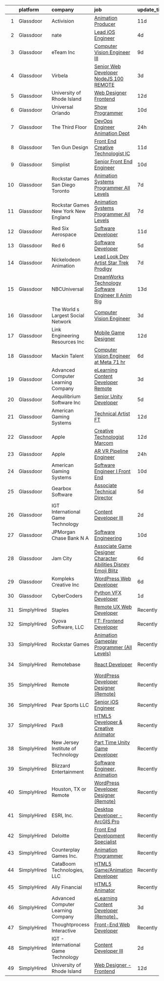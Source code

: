 

|    | platform    | company                               | job                                                                                                                                                                                                                                                                                                                                                                                                                                                                                                                                                                                                                                                                                                                                                                                                                                                                                                                                                                                                                                                                                                                                                                                                                                                                                                                                                           | update_time   | location                   |
|---:|:------------|:--------------------------------------|:--------------------------------------------------------------------------------------------------------------------------------------------------------------------------------------------------------------------------------------------------------------------------------------------------------------------------------------------------------------------------------------------------------------------------------------------------------------------------------------------------------------------------------------------------------------------------------------------------------------------------------------------------------------------------------------------------------------------------------------------------------------------------------------------------------------------------------------------------------------------------------------------------------------------------------------------------------------------------------------------------------------------------------------------------------------------------------------------------------------------------------------------------------------------------------------------------------------------------------------------------------------------------------------------------------------------------------------------------------------|:--------------|:---------------------------|
|  1 | Glassdoor   | Activision                            | [Animation Producer](https://www.glassdoor.com/partner/jobListing.htm?pos=112&ao=1136043&s=58&guid=00000181a3f262fe8ddc2b8fad3a5e5b&src=GD_JOB_AD&t=SR&vt=w&cs=1_5cdd0507&cb=1656312980563&jobListingId=1007942447976&jrtk=3-0-1g6hv4op6kbkh801-1g6hv4opmg2oi800-9ef75708da2a69f3-)                                                                                                                                                                                                                                                                                                                                                                                                                                                                                                                                                                                                                                                                                                                                                                                                                                                                                                                                                                                                                                                                           | 11d           | Woodland Hills, CA         |
|  2 | Glassdoor   | nate                                  | [Lead iOS Engineer](https://www.glassdoor.com/partner/jobListing.htm?pos=124&ao=1136043&s=58&guid=00000181a3f262fe8ddc2b8fad3a5e5b&src=GD_JOB_AD&t=SR&vt=w&cs=1_4897401a&cb=1656312980564&jobListingId=1007956975997&jrtk=3-0-1g6hv4op6kbkh801-1g6hv4opmg2oi800-06526f89c955daa9-)                                                                                                                                                                                                                                                                                                                                                                                                                                                                                                                                                                                                                                                                                                                                                                                                                                                                                                                                                                                                                                                                            | 4d            | New York, NY               |
|  3 | Glassdoor   | eTeam Inc                             | [Computer Vision Engineer III](https://www.glassdoor.com/partner/jobListing.htm?pos=123&ao=1136043&s=58&guid=00000181a3f262fe8ddc2b8fad3a5e5b&src=GD_JOB_AD&t=SR&vt=w&cs=1_3a4b458c&cb=1656312980564&jobListingId=1007947548333&jrtk=3-0-1g6hv4op6kbkh801-1g6hv4opmg2oi800-ea5978644491911a-)                                                                                                                                                                                                                                                                                                                                                                                                                                                                                                                                                                                                                                                                                                                                                                                                                                                                                                                                                                                                                                                                 | 9d            | Menlo Park, CA             |
|  4 | Glassdoor   | Virbela                               | [Senior Web Developer   NodeJS  100  REMOTE ](https://www.glassdoor.com/partner/jobListing.htm?pos=110&ao=1136043&s=58&guid=00000181a3f262fe8ddc2b8fad3a5e5b&src=GD_JOB_AD&t=SR&vt=w&cs=1_47f5a62b&cb=1656312980563&jobListingId=1007959576278&jrtk=3-0-1g6hv4op6kbkh801-1g6hv4opmg2oi800-e0a7dd07c48b0da5-)                                                                                                                                                                                                                                                                                                                                                                                                                                                                                                                                                                                                                                                                                                                                                                                                                                                                                                                                                                                                                                                  | 3d            | Houston, TX                |
|  5 | Glassdoor   | University of Rhode Island            | [Web Designer   Frontend](https://www.glassdoor.com/partner/jobListing.htm?pos=102&ao=1110586&s=58&guid=00000181a3f262fe8ddc2b8fad3a5e5b&src=GD_JOB_AD&t=SR&vt=w&cs=1_1eaf2931&cb=1656312980561&jobListingId=1007939185950&cpc=412D8C26869823CD&jrtk=3-0-1g6hv4op6kbkh801-1g6hv4opmg2oi800-cec50dc6a3bfc729--6NYlbfkN0AqMLPTf4MGsUN8huRgi1zVnsM5rlBPqqz_2kyggCnnEqSYAGTW27u8HQM9tTc-lWz9t1-fnXZk25rY03sh_QIMP7trI6ET8mKC5HvNDX3e5v_xhdFfZsSmyN9xYje89TX9CQi_CFkn8M6INuA3IeVoMn9iSqU1XmI6tjyGBnd-ohWN-cMhzJwYZlxjEncIuGogJIL6cFw0EW7HhvpAKc4LuZKdW6AfvwzUjlBPe5w2MMDap7-IXl3MRtqTqbaO9lqRHs6XDY_2MpcwuvjcUDpxxrJbG0PmA05GDLVg3KrUohLlvXIBldV6_4zw8RoLUSa8bQ6Z9_BL1mc1RNd02Z_6KIErHAThANI-squsKo3KFGvOw7mFqqM2K0h5rcfRaFRjfkN_o6Vt2NoqGfFjEa7QbRjZlJm_RcKMmrpdrVrfs8Z6rUmZ7tXAQuEiAbmfzlFNdoWN_BAOwUXw1fKDQzZnJ_q-xqq21YlpeB3Qz8c1b-kDILQ7MWtK-bqNLl_06OLnVvEG4bgyLBhjGUmjsyqZMD9FCAhX-RY%3D)                                                                                                                                                                                                                                                                                                                                                                                                                                                                   | 12d           | Kingston, RI               |
|  6 | Glassdoor   | Universal Orlando                     | [Show Programmer](https://www.glassdoor.com/partner/jobListing.htm?pos=125&ao=1136043&s=58&guid=00000181a3f262fe8ddc2b8fad3a5e5b&src=GD_JOB_AD&t=SR&vt=w&cs=1_d3e4b2d4&cb=1656312980564&jobListingId=1007945787954&jrtk=3-0-1g6hv4op6kbkh801-1g6hv4opmg2oi800-023952f04ab6a153-)                                                                                                                                                                                                                                                                                                                                                                                                                                                                                                                                                                                                                                                                                                                                                                                                                                                                                                                                                                                                                                                                              | 10d           | Orlando, FL                |
|  7 | Glassdoor   | The Third Floor                       | [DevOps Engineer  Animation Dept  ](https://www.glassdoor.com/partner/jobListing.htm?pos=115&ao=1136043&s=58&guid=00000181a3f262fe8ddc2b8fad3a5e5b&src=GD_JOB_AD&t=SR&vt=w&cs=1_9adc82a0&cb=1656312980563&jobListingId=1007965006849&jrtk=3-0-1g6hv4op6kbkh801-1g6hv4opmg2oi800-d5594e4239a66f2d-)                                                                                                                                                                                                                                                                                                                                                                                                                                                                                                                                                                                                                                                                                                                                                                                                                                                                                                                                                                                                                                                            | 24h           | Los Angeles, CA            |
|  8 | Glassdoor   | Ten Gun Design                        | [Front End Creative Technologist  IC ](https://www.glassdoor.com/partner/jobListing.htm?pos=116&ao=1136043&s=58&guid=00000181a3f262fe8ddc2b8fad3a5e5b&src=GD_JOB_AD&t=SR&vt=w&ea=1&cs=1_15f36ce3&cb=1656312980563&jobListingId=1007941488320&jrtk=3-0-1g6hv4op6kbkh801-1g6hv4opmg2oi800-e8ce92e533f185db-)                                                                                                                                                                                                                                                                                                                                                                                                                                                                                                                                                                                                                                                                                                                                                                                                                                                                                                                                                                                                                                                    | 11d           | Seattle, WA                |
|  9 | Glassdoor   | Simplist                              | [Senior Front End Engineer](https://www.glassdoor.com/partner/jobListing.htm?pos=117&ao=1136043&s=58&guid=00000181a3f262fe8ddc2b8fad3a5e5b&src=GD_JOB_AD&t=SR&vt=w&ea=1&cs=1_5ccd0f1a&cb=1656312980563&jobListingId=1007945571517&jrtk=3-0-1g6hv4op6kbkh801-1g6hv4opmg2oi800-75bb4710fd1ef481-)                                                                                                                                                                                                                                                                                                                                                                                                                                                                                                                                                                                                                                                                                                                                                                                                                                                                                                                                                                                                                                                               | 10d           | New York, NY               |
| 10 | Glassdoor   | Rockstar Games San Diego   Toronto    | [Animation Systems Programmer  All Levels ](https://www.glassdoor.com/partner/jobListing.htm?pos=119&ao=1136043&s=58&guid=00000181a3f262fe8ddc2b8fad3a5e5b&src=GD_JOB_AD&t=SR&vt=w&cs=1_307be333&cb=1656312980563&jobListingId=1007950728719&jrtk=3-0-1g6hv4op6kbkh801-1g6hv4opmg2oi800-9e931be0e57cc988-)                                                                                                                                                                                                                                                                                                                                                                                                                                                                                                                                                                                                                                                                                                                                                                                                                                                                                                                                                                                                                                                    | 7d            | Carlsbad, CA               |
| 11 | Glassdoor   | Rockstar Games New York   New England | [Animation Systems Programmer  All Levels ](https://www.glassdoor.com/partner/jobListing.htm?pos=114&ao=1136043&s=58&guid=00000181a3f262fe8ddc2b8fad3a5e5b&src=GD_JOB_AD&t=SR&vt=w&cs=1_9339015f&cb=1656312980563&jobListingId=1007950075293&jrtk=3-0-1g6hv4op6kbkh801-1g6hv4opmg2oi800-c95ba7cadc853e58-)                                                                                                                                                                                                                                                                                                                                                                                                                                                                                                                                                                                                                                                                                                                                                                                                                                                                                                                                                                                                                                                    | 7d            | Manhattan                  |
| 12 | Glassdoor   | Red Six Aerospace                     | [Software Developer](https://www.glassdoor.com/partner/jobListing.htm?pos=127&ao=1136043&s=58&guid=00000181a3f262fe8ddc2b8fad3a5e5b&src=GD_JOB_AD&t=SR&vt=w&cs=1_f2af5865&cb=1656312980564&jobListingId=1007942841251&jrtk=3-0-1g6hv4op6kbkh801-1g6hv4opmg2oi800-d9493599b9a06e8e-)                                                                                                                                                                                                                                                                                                                                                                                                                                                                                                                                                                                                                                                                                                                                                                                                                                                                                                                                                                                                                                                                           | 11d           | Orlando, FL                |
| 13 | Glassdoor   | Red 6                                 | [Software Developer](https://www.glassdoor.com/partner/jobListing.htm?pos=103&ao=1110586&s=58&guid=00000181a3f262fe8ddc2b8fad3a5e5b&src=GD_JOB_AD&t=SR&vt=w&ea=1&cs=1_96dcefcc&cb=1656312980562&jobListingId=1007954506966&cpc=76BDADE3D6D9A820&jrtk=3-0-1g6hv4op6kbkh801-1g6hv4opmg2oi800-5c4ab0b83e9db3fd--6NYlbfkN0BKgzQyzTF1Q9mOsR1amaS-juVGLjHt5Cdom-gEF9y-xS0Vel0hhr33OUoAFojkZTzCCxyAhIwoQ3SKk3r6crmKD9iTbnHnckuIkOAw5our6bD3BudqyrmfNQD5cy0RhvJxJo-ysTYFanxeGh09IpdfdRulBhDWqkk0Jq2ImeYR9SWRM0iCMeUKtOM3fPJzZToiLtDQaFp3neql3YUDCsei-LpgpH2iFp5n-BTN7jUos5XNPJL4ZTSFM7j4xq0NC16SmZm0HqmGPgwAiEaxXcZnsTKgYq1xWdoYPJzswzq2kYcYUerftkd23uq5CtHUyCVssMyyOlyt-7Kr0gUbihKkQ_3RhVGqA-erFC0lbtT98GFe2S3qL3jNdYmlynjovGHnFZtYWDsnvfOBqF8XzmfdoeSSXfSN_9kr9aA7CsxKNCRiTmQmm1XLU10wRy436pdkTrv2TeOH2kMwdgASefQBi_4tFWjbmYmaZom_lkyE4Rsd-6RAOlFQVUk8Xf8iPRA%3D)                                                                                                                                                                                                                                                                                                                                                                                                                                                                                                   | 5d            | Orlando, FL                |
| 14 | Glassdoor   | Nickelodeon Animation                 | [Lead Look Dev Artist  Star Trek  Prodigy ](https://www.glassdoor.com/partner/jobListing.htm?pos=111&ao=1136043&s=58&guid=00000181a3f262fe8ddc2b8fad3a5e5b&src=GD_JOB_AD&t=SR&vt=w&cs=1_b2263f1a&cb=1656312980563&jobListingId=1007950659860&jrtk=3-0-1g6hv4op6kbkh801-1g6hv4opmg2oi800-084bc707f801fc6a-)                                                                                                                                                                                                                                                                                                                                                                                                                                                                                                                                                                                                                                                                                                                                                                                                                                                                                                                                                                                                                                                    | 7d            | Burbank, CA                |
| 15 | Glassdoor   | NBCUniversal                          | [DreamWorks Technology   Software Engineer II  Anim Rig](https://www.glassdoor.com/partner/jobListing.htm?pos=128&ao=1136043&s=58&guid=00000181a3f262fe8ddc2b8fad3a5e5b&src=GD_JOB_AD&t=SR&vt=w&cs=1_3379d6e8&cb=1656312980565&jobListingId=1007936861042&jrtk=3-0-1g6hv4op6kbkh801-1g6hv4opmg2oi800-b75bed2f44240c69-)                                                                                                                                                                                                                                                                                                                                                                                                                                                                                                                                                                                                                                                                                                                                                                                                                                                                                                                                                                                                                                       | 13d           | Glendale, CA               |
| 16 | Glassdoor   | The World s Largest Social Network    | [Computer Vision Engineer](https://www.glassdoor.com/partner/jobListing.htm?pos=105&ao=1110586&s=58&guid=00000181a3f262fe8ddc2b8fad3a5e5b&src=GD_JOB_AD&t=SR&vt=w&cs=1_28f61937&cb=1656312980562&jobListingId=1007959309484&cpc=07D58528F3898F33&jrtk=3-0-1g6hv4op6kbkh801-1g6hv4opmg2oi800-f91bf296f22be02d--6NYlbfkN0DSgjPPcnEdvoK3uuxfISLALE6pB1FR7YSHOr_tSg5_QCn410VK5Ds4bQGcKtrI549F5xEzFGkUcaD9K33LG2vp5YybYRRlQkZ1P4u8dkaX10rPQLGq1oevwC_S4MHkFepfiL90Pvl0sLzZ_aLzz6j_ijAtK_AQUB6_ofVtv_sOAAsP_-LGawblzVOeL6uHEz5dRuIGymh0u1wZiF3LanDYifPJj2lTLb2NcXTOMTBVtXrBBFnHF7l8Ah9Lv05xfycodTmzTmJ_0U0-p3JELqpsnvvFfIEMlv5UsuYiHkSoNTvEG1jj5EXEJWCob6mIKZOM5rEgPYmOzAGV15x1mzSvxDXbUpmX0KNBlqEE7pxT8H8_0BWn71EaDQ6FNbFIR9skjzMSOWYIy1S7d57HuMeW1YrgGCPN6bZyCVE_F6W5rBo32qnu9cr37s0J4wwE0dfCgz7kp51_BwQxKoEXqZPR7nbQJPIHkISAw7GNdqQ6q3hvIwnHbIp_ryTwPZQIGHOtgytR3m-cSDGXOzpZVrW-pApeoOzGRnP5H5bteJCFnR5lmyCnZQXsZNSG460tN8-07v1-YNlpgA%3D%3D)                                                                                                                                                                                                                                                                                                                                                                                                                    | 3d            | Los Angeles, CA            |
| 17 | Glassdoor   | Link Engineering Resources  Inc       | [Mobile Game Designer](https://www.glassdoor.com/partner/jobListing.htm?pos=106&ao=1110586&s=58&guid=00000181a3f262fe8ddc2b8fad3a5e5b&src=GD_JOB_AD&t=SR&vt=w&cs=1_208bfabc&cb=1656312980562&jobListingId=1007940009417&cpc=75B6770C194DCF89&jrtk=3-0-1g6hv4op6kbkh801-1g6hv4opmg2oi800-7b38c36edea65596--6NYlbfkN0DK2C-pmrF0sqrfJr4Li3c4X7YMnrkXddQXZaL_6xg-NZtklDZSx_yiPocXKeJyu8GXZBF6iHTzcqxoh5YfXOzapaowrEFcW0Wvv5P3l-zCcOsePFDIEXLcVnyoePoRFk5P_6JWgwML8Yo4BphEmn5W_K6bLP7l7bh3xDbq9jrYvR6oNt0l9aI6ecAzAikBrhR-uVtdWvOIQFEl-iH7RSUswlQqxY-RJrnR4kZnlKpzoaBP2g_S7usD9i-IQrD3qt8hY2OXzwV4vl5t8MnRZOsN-CRoJ4voKF7c9JB3lXddVffyS4_gnAoYx2iajC24I1cc2iMr07WA90lHhxotXyN43PoZmQq8S_8Mj-Fo_mbd3R-78VyZi5UjzZrm15X4_fgq2D6GSLnD3eYtUbgMSojRNSP7LW-7zw1PkXwHnLibFk6Zykr1U60KFmFxL8CniUPkpCQbWmb9L-IkpQDXKmlVZGAPggpFWFRFgmjBFad8AoOt2GI2INiO0q1dtUeMV5n5hfi1dQXxMuWlxfKbwiic95fDdiC9jJ9wYIYc7O65O9SimbVMHQDFnnFPfWsdNRMfPNwWTQv7iMP3AgQcZbOEM0Q6iwxPs_E%3D)                                                                                                                                                                                                                                                                                                                                                                                                      | 12d           | Philadelphia, PA           |
| 18 | Glassdoor   | Mackin Talent                         | [Computer Vision Engineer at Meta  71 hr](https://www.glassdoor.com/partner/jobListing.htm?pos=118&ao=1136043&s=58&guid=00000181a3f262fe8ddc2b8fad3a5e5b&src=GD_JOB_AD&t=SR&vt=w&ea=1&cs=1_f4cd733d&cb=1656312980563&jobListingId=1007952786699&jrtk=3-0-1g6hv4op6kbkh801-1g6hv4opmg2oi800-ed01871f79d85aab-)                                                                                                                                                                                                                                                                                                                                                                                                                                                                                                                                                                                                                                                                                                                                                                                                                                                                                                                                                                                                                                                 | 6d            | San Diego, CA              |
| 19 | Glassdoor   | Advanced Computer Learning Company    | [eLearning Content Developer  Remote   ](https://www.glassdoor.com/partner/jobListing.htm?pos=109&ao=1136043&s=58&guid=00000181a3f262fe8ddc2b8fad3a5e5b&src=GD_JOB_AD&t=SR&vt=w&ea=1&cs=1_fe3375db&cb=1656312980563&jobListingId=1007959320343&jrtk=3-0-1g6hv4op6kbkh801-1g6hv4opmg2oi800-00f7b1387dfbb78e-)                                                                                                                                                                                                                                                                                                                                                                                                                                                                                                                                                                                                                                                                                                                                                                                                                                                                                                                                                                                                                                                  | 3d            | Remote                     |
| 20 | Glassdoor   | Aequilibrium Software Inc             | [Senior Unity Developer](https://www.glassdoor.com/partner/jobListing.htm?pos=130&ao=1136043&s=58&guid=00000181a3f262fe8ddc2b8fad3a5e5b&src=GD_JOB_AD&t=SR&vt=w&ea=1&cs=1_f3ba348d&cb=1656312980565&jobListingId=1007955702190&jrtk=3-0-1g6hv4op6kbkh801-1g6hv4opmg2oi800-6a1731a0c97aa529-)                                                                                                                                                                                                                                                                                                                                                                                                                                                                                                                                                                                                                                                                                                                                                                                                                                                                                                                                                                                                                                                                  | 5d            | Remote                     |
| 21 | Glassdoor   | American Gaming Systems               | [Technical Artist  FT ](https://www.glassdoor.com/partner/jobListing.htm?pos=126&ao=1136043&s=58&guid=00000181a3f262fe8ddc2b8fad3a5e5b&src=GD_JOB_AD&t=SR&vt=w&ea=1&cs=1_eace4ac2&cb=1656312980564&jobListingId=1007940482302&jrtk=3-0-1g6hv4op6kbkh801-1g6hv4opmg2oi800-f6394fba1e6c36af-)                                                                                                                                                                                                                                                                                                                                                                                                                                                                                                                                                                                                                                                                                                                                                                                                                                                                                                                                                                                                                                                                   | 12d           | Austin, TX                 |
| 22 | Glassdoor   | Apple                                 | [Creative Technologist  Marcom](https://www.glassdoor.com/partner/jobListing.htm?pos=122&ao=1136043&s=58&guid=00000181a3f262fe8ddc2b8fad3a5e5b&src=GD_JOB_AD&t=SR&vt=w&cs=1_858e0406&cb=1656312980564&jobListingId=1007938949290&jrtk=3-0-1g6hv4op6kbkh801-1g6hv4opmg2oi800-7a6b009faed7eea5-)                                                                                                                                                                                                                                                                                                                                                                                                                                                                                                                                                                                                                                                                                                                                                                                                                                                                                                                                                                                                                                                                | 12d           | Cupertino, CA              |
| 23 | Glassdoor   | Apple                                 | [AR VR Pipeline Engineer](https://www.glassdoor.com/partner/jobListing.htm?pos=129&ao=1136043&s=58&guid=00000181a3f262fe8ddc2b8fad3a5e5b&src=GD_JOB_AD&t=SR&vt=w&cs=1_88942cfc&cb=1656312980565&jobListingId=1007965113066&jrtk=3-0-1g6hv4op6kbkh801-1g6hv4opmg2oi800-a4f6ca7ecc8a75cb-)                                                                                                                                                                                                                                                                                                                                                                                                                                                                                                                                                                                                                                                                                                                                                                                                                                                                                                                                                                                                                                                                      | 24h           | Seattle, WA                |
| 24 | Glassdoor   | American Gaming Systems               | [Software Engineer I   Front End](https://www.glassdoor.com/partner/jobListing.htm?pos=113&ao=1136043&s=58&guid=00000181a3f262fe8ddc2b8fad3a5e5b&src=GD_JOB_AD&t=SR&vt=w&ea=1&cs=1_cb207e04&cb=1656312980563&jobListingId=1007944726871&jrtk=3-0-1g6hv4op6kbkh801-1g6hv4opmg2oi800-15626509aaecea75-)                                                                                                                                                                                                                                                                                                                                                                                                                                                                                                                                                                                                                                                                                                                                                                                                                                                                                                                                                                                                                                                         | 10d           | Atlanta, GA                |
| 25 | Glassdoor   | Gearbox Software                      | [Associate Technical Director](https://www.glassdoor.com/partner/jobListing.htm?pos=120&ao=1136043&s=58&guid=00000181a3f262fe8ddc2b8fad3a5e5b&src=GD_JOB_AD&t=SR&vt=w&ea=1&cs=1_7097b8bf&cb=1656312980564&jobListingId=1007953680285&jrtk=3-0-1g6hv4op6kbkh801-1g6hv4opmg2oi800-a02fb64251882bda-)                                                                                                                                                                                                                                                                                                                                                                                                                                                                                                                                                                                                                                                                                                                                                                                                                                                                                                                                                                                                                                                            | 5d            | Frisco, TX                 |
| 26 | Glassdoor   | IGT   International Game Technology   | [Content Developer III](https://www.glassdoor.com/partner/jobListing.htm?pos=101&ao=1110586&s=58&guid=00000181a3f262fe8ddc2b8fad3a5e5b&src=GD_JOB_AD&t=SR&vt=w&ea=1&cs=1_a5425872&cb=1656312980562&jobListingId=1007962647974&cpc=214153447B1391FC&jrtk=3-0-1g6hv4op6kbkh801-1g6hv4opmg2oi800-8c6107e615ce4753--6NYlbfkN0C3FGiAGKMufg06vyvXEyGw-21Rz5inohOPof25eO8swrw6TWRIst41YXjqp7YQq94oWWkulc5ELdcYCsP96_tyf82kZLlNtSjNaR7vHiKx0LJ_AMEbxbHOXdLKzUPr6jnd9dq-sR0_vFAiz_bHpo_sdosXgqEjxOG12oiew8Wi-0p0vlwVoBBq_c728f0c7FuSk30hXrjau_WeraHhrZgeRvOStS4qSBALkMaAkbod9c5CSfIfccLVSgOO_9nn87AuSzGxgPzVHqhKH1iYUVKJhBVnd2m-7ja4iQIV56JX_7v9LimHcreJVboe1KSlujPAd_hn8793kP_xIXKMZCYUerdLe_pYLTQWHg7w3X_Q0PxmMfWnROiNAYL745nbPNRX9ebmv1hqLcFXoJfyuyoxxGXzDTjRp7XFa_Hb0qxbcytIjcPRTRyhp969hgCUVMAXwn5dwzZX-SMuRdc8HKYCBQjyQfpMm751kd0P-d7dN12qklazZGhFxdcr1vnxBz8Ot88axIJMVA%3D%3D)                                                                                                                                                                                                                                                                                                                                                                                                                                                                                  | 2d            | Missouri                   |
| 27 | Glassdoor   | JPMorgan Chase Bank  N A              | [Software Engineering](https://www.glassdoor.com/partner/jobListing.htm?pos=121&ao=1136043&s=58&guid=00000181a3f262fe8ddc2b8fad3a5e5b&src=GD_JOB_AD&t=SR&vt=w&cs=1_bd5de095&cb=1656312980564&jobListingId=1007946070682&jrtk=3-0-1g6hv4op6kbkh801-1g6hv4opmg2oi800-1a2aaae1039d2b52-)                                                                                                                                                                                                                                                                                                                                                                                                                                                                                                                                                                                                                                                                                                                                                                                                                                                                                                                                                                                                                                                                         | 10d           | Columbus, OH               |
| 28 | Glassdoor   | Jam City                              | [Associate Game Designer   Character Abilities  Disney Emoji Blitz ](https://www.glassdoor.com/partner/jobListing.htm?pos=108&ao=1136043&s=58&guid=00000181a3f262fe8ddc2b8fad3a5e5b&src=GD_JOB_AD&t=SR&vt=w&ea=1&cs=1_877cde2a&cb=1656312980563&jobListingId=1007952602160&jrtk=3-0-1g6hv4op6kbkh801-1g6hv4opmg2oi800-9823afbd29164a58-)                                                                                                                                                                                                                                                                                                                                                                                                                                                                                                                                                                                                                                                                                                                                                                                                                                                                                                                                                                                                                      | 6d            | Burbank, CA                |
| 29 | Glassdoor   | Kompleks Creative  Inc                | [WordPress Web Developer](https://www.glassdoor.com/partner/jobListing.htm?pos=104&ao=1110586&s=58&guid=00000181a3f262fe8ddc2b8fad3a5e5b&src=GD_JOB_AD&t=SR&vt=w&ea=1&cs=1_650cdb4f&cb=1656312980562&jobListingId=1007951949433&cpc=E773D000C9BC26FA&jrtk=3-0-1g6hv4op6kbkh801-1g6hv4opmg2oi800-cef96cb07a6042ad--6NYlbfkN0A953Z9EfJZc5Z9y7Wb0NkuJO-5BBnqXCJSieP3bN3oTyWSkGfeYf5lmPyfU-514IfpBeZHRISIo9xWzo8xvUYx1nm89SlsLSKyfGTYseTcN4e7tm4WcDq35SmVIvxfVjZabQ3yfUl_J9e6O4pb2UEyNc-rsBk0ocIFuGB0ugd_edtk3p3vnbqNuhPYH9wQMaRCv05eLfVgpKkaA8MpFtfk4-YzqZzbLXcqLPP_gvdovlKmQ7YWYu8dIwYbsVEwXEHTtldOYOJSdYD3wD_b-sdX8AMqJdnX1-F5cS7QF8TY8YJKKPSLxS8zONpQp4YiYM8O7N3iM_xbgrmA9ZNCPsHDDrxaP2-ziqBE31mpp0VOlkHbe6zCVbBXOZDLtG-6iawVLxBX20bhVQAInRq7Kv0fPB0g10QC4MMa87O-VtatOjrWxLdePeH4qAZFJ4vm19jDoUYLysIEHqvUshRLgv8Jz3MjouScC7qvDVTB_kFrhXgWz7Lp6Rn4qT2zjdyruwc%3D)                                                                                                                                                                                                                                                                                                                                                                                                                                                                                              | 6d            | Durham, NC                 |
| 30 | Glassdoor   | CyberCoders                           | [Python VFX Developer](https://www.glassdoor.com/partner/jobListing.htm?pos=107&ao=1110586&s=58&guid=00000181a3f262fe8ddc2b8fad3a5e5b&src=GD_JOB_AD&t=SR&vt=w&ea=1&cs=1_d872dd55&cb=1656312980563&jobListingId=1007963160000&cpc=9908D8D4413DBB8A&jrtk=3-0-1g6hv4op6kbkh801-1g6hv4opmg2oi800-efa476d8dd3161f2--6NYlbfkN0CpFJQzrgRR8WqXWK1qKKEqALWJw739KlKqr2H-MSI4eoBlI4EFrmor2FYZMP3muM1_mkYUeYjcFAlrz_AT1h_8AjruAN3m6h7Im0J_T9QftYDgnytoslW96zo9F5yyoU0EFaUi8445XoknZVhgiL6HAmuGFW-hJYcB4Da_DiX_A7e7SQulCW7ShnVE4lobfU029rioip8HznWHTAdvXGOG9bsJtlrYW8n9L666tFz6RYK-rW5iFgWqOSdEnEpMdiJ31N7N8-7X6Izd2fzAQIIK5IF8T-9mCSmrb0Hn8xrSxUdvpFhq3ivAPvEba_MKzTKYIIDOAIKpm6ye6ZU16wOnq5Fsk6VDlKP2xehc_TFqN2D4osZC14v_iuj_1paYiJw9fCviYmd90hMP_yzw2n159sWdS-z-WdVs-lb31E4rgsDtAwZHxq7yYIa5s47QMzQDFMnojNCC-dFr3bU8Ul3H6t-fnUC5E2Xlz-T1GGjS2P1rgqyfJ-gM1KaszsrgyB8DgDOKPuZFmrMqk0fbstoTeH0IMCVRUF96Q6-Ofz9tecthqHzMpaqzriVdMtP-ZW3qrxCVxNbqmmYEbqbkUEsYzS6Mnse8Z8tD7Ago7cbJXK0lEww5wMlcxmhWFrqppaMk-gYDsZfS13maNYA6ePKehiknGYPJSkrLXRmCFuLTTmGc4TibVm4B2grBTbYFBaYrDR3HDBMc4ARDJJv2OHaqzYmJI2JLibPyBLsIxRMt18N3YyH1J_sDwfifgx7IIfHMbB2qQyOsDCG0gHw-_LExBroYUfyI7uSns4NUs1BwFv8Xp-kkDYphS8jdH-u4EZVpWT0kI5eiAIe3A_6k9UdodQEj0SQxErmWra-qH23sOSjDSNJiE88Y_KyZCQO8okjBKCweN8BYvaGH-upqhAaBj4lwQv_JaAUkuFbF4f3brACIyKybbv_4_Gi-oBVTOQJKIALhO96xtcdvoBN2yUfiu7uvzIJ6VcQ%3D) | 1d            | Burbank, CA                |
| 31 | SimplyHired | Staples                               | [Remote UX Web Developer](https://www.simplyhired.com/job/qoN-yBybZLaa-NXFB73h__pu2frHfNQUzdSulZLAhRNsC00MkfAgtg?q=animation+developer)                                                                                                                                                                                                                                                                                                                                                                                                                                                                                                                                                                                                                                                                                                                                                                                                                                                                                                                                                                                                                                                                                                                                                                                                                       | Recently      | United States              |
| 32 | SimplyHired | Oyova Software, LLC                   | [FT: Frontend Developer](https://www.simplyhired.com/job/ZAnt8UfTlaSttmFx99g8nG5BGNrVm5Hn2GapL-EdihTIVYH9R56bcg?q=animation+developer)                                                                                                                                                                                                                                                                                                                                                                                                                                                                                                                                                                                                                                                                                                                                                                                                                                                                                                                                                                                                                                                                                                                                                                                                                        | Recently      | Jacksonville, FL           |
| 33 | SimplyHired | Rockstar Games                        | [Animation Gameplay Programmer (All Levels)](https://www.simplyhired.com/job/1pSEzXWP6p8ML9piAakVgJAIWzA9LrjPxi3CLE-MLJDKJMG2jk5IcQ?q=animation+developer)                                                                                                                                                                                                                                                                                                                                                                                                                                                                                                                                                                                                                                                                                                                                                                                                                                                                                                                                                                                                                                                                                                                                                                                                    | Recently      | Carlsbad, CA               |
| 34 | SimplyHired | Remotebase                            | [React Developer](https://www.simplyhired.com/job/ld6TNVdESPm10EhPZOY2CAZ-jIWI8guBJyi5U4oNa9yu-qrl1oPzxw?q=animation+developer)                                                                                                                                                                                                                                                                                                                                                                                                                                                                                                                                                                                                                                                                                                                                                                                                                                                                                                                                                                                                                                                                                                                                                                                                                               | Recently      | United States              |
| 35 | SimplyHired | Remote                                | [WordPress Developer Designer (Remote)](https://www.simplyhired.com/job/vCmXXL4JGKGV5eNVuHA7oB8PSm-NsHdC9WQISU8OzQ6fl4_GaHZp9A?q=animation+developer)                                                                                                                                                                                                                                                                                                                                                                                                                                                                                                                                                                                                                                                                                                                                                                                                                                                                                                                                                                                                                                                                                                                                                                                                         | Recently      | United States              |
| 36 | SimplyHired | Pear Sports LLC                       | [Senior iOS Engineer](https://www.simplyhired.com/job/J0efvfspMuqclcdSbfDD0o3ixN8l4qnzM-v79WaS3VsscHd5-qtjRw?q=animation+developer)                                                                                                                                                                                                                                                                                                                                                                                                                                                                                                                                                                                                                                                                                                                                                                                                                                                                                                                                                                                                                                                                                                                                                                                                                           | Recently      | United States              |
| 37 | SimplyHired | Pax8                                  | [HTML5 Developer & Creative Animator](https://www.simplyhired.com/job/DcI9boA9QAGhvEhJ0nrKDcXbjJdV-Xc9RNA8XU8-WgXmrk0-CIjjnA?q=animation+developer)                                                                                                                                                                                                                                                                                                                                                                                                                                                                                                                                                                                                                                                                                                                                                                                                                                                                                                                                                                                                                                                                                                                                                                                                           | Recently      | Denver, CO                 |
| 38 | SimplyHired | New Jersey Institute of Technology    | [Part Time Unity Game Developer](https://www.simplyhired.com/job/4iV7aF0p1zq3CbN9gtZfzcIzRLob5_BoljlGnKSuDs9p8YERErxAfQ?q=animation+developer)                                                                                                                                                                                                                                                                                                                                                                                                                                                                                                                                                                                                                                                                                                                                                                                                                                                                                                                                                                                                                                                                                                                                                                                                                | Recently      | Newark, NJ                 |
| 39 | SimplyHired | Blizzard Entertainment                | [Software Engineer, Animation](https://www.simplyhired.com/job/Xxu2C54Npu61K9BATfcyesyUIb797mO_yCh0hiklr01-CplwU2y4gA?q=animation+developer)                                                                                                                                                                                                                                                                                                                                                                                                                                                                                                                                                                                                                                                                                                                                                                                                                                                                                                                                                                                                                                                                                                                                                                                                                  | Recently      | Irvine, CA                 |
| 40 | SimplyHired | Houston, TX or Remote                 | [WordPress Developer Designer (Remote)](https://www.simplyhired.com/job/h5NIRqnG6nzwtBLlFlrT64773r4CAOGZWfW6vATD8Z8CzAc7NchDIg?q=animation+developer)                                                                                                                                                                                                                                                                                                                                                                                                                                                                                                                                                                                                                                                                                                                                                                                                                                                                                                                                                                                                                                                                                                                                                                                                         | Recently      | The Woodlands, TX          |
| 41 | SimplyHired | ESRI, Inc.                            | [Desktop Developer - ArcGIS Pro](https://www.simplyhired.com/job/Pn0jlgPOSBBY-nMbXrtFeV4yvqyMnKMGCwWZz4L1Vtp9irTKUDf2Rg?q=animation+developer)                                                                                                                                                                                                                                                                                                                                                                                                                                                                                                                                                                                                                                                                                                                                                                                                                                                                                                                                                                                                                                                                                                                                                                                                                | Recently      | Remote                     |
| 42 | SimplyHired | Deloitte                              | [Front End Development Specialist](https://www.simplyhired.com/job/OjLnzJMyYjPwHqCbEcaGm2VhmhIbAPeaxeAUWM1hQgkbzqAo1W2Tpw?q=animation+developer)                                                                                                                                                                                                                                                                                                                                                                                                                                                                                                                                                                                                                                                                                                                                                                                                                                                                                                                                                                                                                                                                                                                                                                                                              | Recently      | Phoenix, AZ +119 locations |
| 43 | SimplyHired | Counterplay Games Inc.                | [Animation Programmer](https://www.simplyhired.com/job/ja01lGWLinKLuR563KA6A4U8WQhuf1FHnXZkvmF_Ju9Z07Y3VkVtsQ?q=animation+developer)                                                                                                                                                                                                                                                                                                                                                                                                                                                                                                                                                                                                                                                                                                                                                                                                                                                                                                                                                                                                                                                                                                                                                                                                                          | Recently      | Remote                     |
| 44 | SimplyHired | CataBoom Technologies, LLC            | [HTML5 Game/Animation Developer](https://www.simplyhired.com/job/rcD9kqRruTFu3sLPN7RcYmKqhwYda35Xkfl4DXnDIh1VgwPtoMUoDw?q=animation+developer)                                                                                                                                                                                                                                                                                                                                                                                                                                                                                                                                                                                                                                                                                                                                                                                                                                                                                                                                                                                                                                                                                                                                                                                                                | Recently      | Richardson, TX             |
| 45 | SimplyHired | Ally Financial                        | [HTML5 Animator](https://www.simplyhired.com/job/nALAXYnSAULwPR4KKgCZeqMUxMlWYaSjM_gmb7Oh6XqDXaVFXYnmZg?q=animation+developer)                                                                                                                                                                                                                                                                                                                                                                                                                                                                                                                                                                                                                                                                                                                                                                                                                                                                                                                                                                                                                                                                                                                                                                                                                                | Recently      | Charlotte, NC              |
| 46 | SimplyHired | Advanced Computer Learning Company    | [eLearning Content Developer (Remote).,](https://www.simplyhired.com/job/MpCoqq28q4KK2qnDwjtFO_5464g_ixgpL2MGdR5y_r9gphgwxLG1ug?q=animation+developer)                                                                                                                                                                                                                                                                                                                                                                                                                                                                                                                                                                                                                                                                                                                                                                                                                                                                                                                                                                                                                                                                                                                                                                                                        | 3d            | Remote                     |
| 47 | SimplyHired | Thoughtprocess Interactive            | [Front-End Web Developer](https://www.simplyhired.com/job/lb0LrEmJuu-febCtCDvKUu2SKeX2KrxDZ5wUbtHaxXSmTUy-rb90nQ?q=animation+developer)                                                                                                                                                                                                                                                                                                                                                                                                                                                                                                                                                                                                                                                                                                                                                                                                                                                                                                                                                                                                                                                                                                                                                                                                                       | Recently      | St. Louis, MO              |
| 48 | SimplyHired | IGT - International Game Technology   | [Content Developer III](https://www.simplyhired.com/job/9LqB7aYcEgRVYYJf8ac5NIMD3jYihqNzolBW6Np7N5THFExnT2QxDQ?q=animation+developer)                                                                                                                                                                                                                                                                                                                                                                                                                                                                                                                                                                                                                                                                                                                                                                                                                                                                                                                                                                                                                                                                                                                                                                                                                         | 2d            | Missouri                   |
| 49 | SimplyHired | University of Rhode Island            | [Web Designer - Frontend](https://www.simplyhired.com/job/UeXYsDgTZ8Ll_HStcMwcjEqZsDuZwjVyKJgvrGDW_2dzXTECvAkxxg?q=animation+developer)                                                                                                                                                                                                                                                                                                                                                                                                                                                                                                                                                                                                                                                                                                                                                                                                                                                                                                                                                                                                                                                                                                                                                                                                                       | 12d           | Kingston, RI               |